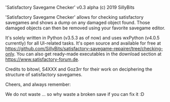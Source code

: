 'Satisfactory Savegame Checker' v0.3 alpha
(c) 2019 SillyBits


'Satisfactory Savegame Checker' allows for checking satisfactory savegames and shows a dump on any damaged object found. Those damaged objects can then be removed using your favorite savegame editor.

It's solely written in Python (v3.5.3 as of now) and uses wxPython (v4.0.5 currently) for all UI-related tasks.
It's open source and available for free at https://github.com/SillyBits/satisfactory-savegame-repairer/tree/checking-only.
You can also get ready-made executables in the download section at https://www.satisfactory-forum.de.

Credits to bitowl, S4XXX and Goz3rr for their work on deciphering the structure of satisfactory savegames.


Cheers, and always remember:
 
We do not waste 
... so why waste a broken save if you can fix it :D
